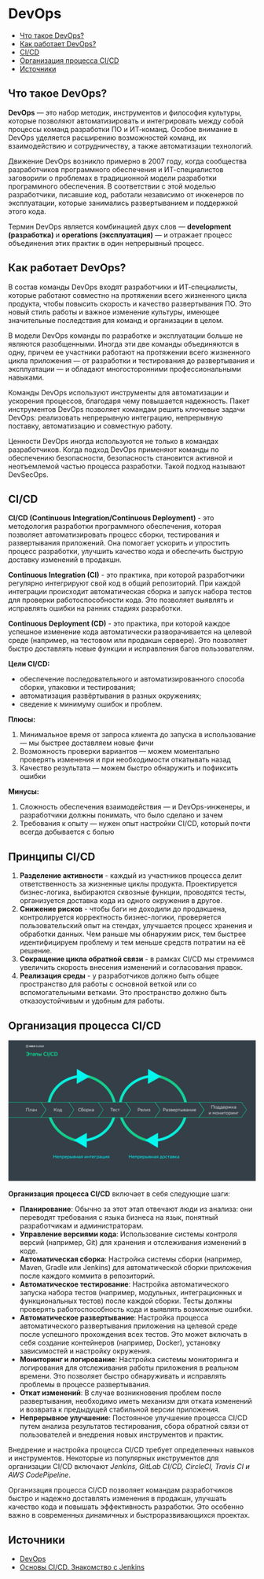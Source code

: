 # DevOps
- [Что такое DevOps?](#что-такое-devops)
- [Как работает DevOps?](#как-работает-devops)
- [CI/CD](#cicd)
- [Организация процесса CI/CD](#организация-процесса-cicd)
- [Источники](#источники)


## Что такое DevOps?
__DevOps__ — это набор методик, инструментов и философия культуры, которые позволяют автоматизировать и интегрировать между собой процессы команд разработки ПО и ИТ‑команд. Особое внимание в DevOps уделяется расширению возможностей команд, их взаимодействию и сотрудничеству, а также автоматизации технологий.

Движение DevOps возникло примерно в 2007 году, когда сообщества разработчиков программного обеспечения и ИТ-специалистов заговорили о проблемах в традиционной модели разработки программного обеспечения. В соответствии с этой моделью разработчики, писавшие код, работали независимо от инженеров по эксплуатации, которые занимались развертыванием и поддержкой этого кода. 

Термин DevOps является комбинацией двух слов — __development (разработка)__ и __operations (эксплуатация)__ — и отражает процесс объединения этих практик в один непрерывный процесс.

## Как работает DevOps?
В состав команды DevOps входят разработчики и ИТ‑специалисты, которые работают совместно на протяжении всего жизненного цикла продукта, чтобы повысить скорость и качество развертывания ПО. Это новый стиль работы и важное изменение культуры, имеющее значительные последствия для команд и организации в целом.

В модели DevOps команды по разработке и эксплуатации больше не являются разобщенными. Иногда эти две команды объединяются в одну, причем ее участники работают на протяжении всего жизненного цикла приложения — от разработки и тестирования до развертывания и эксплуатации — и обладают многосторонними профессиональными навыками.

Команды DevOps используют инструменты для автоматизации и ускорения процессов, благодаря чему повышается надежность. Пакет инструментов DevOps позволяет командам решить ключевые задачи DevOps: реализовать непрерывную интеграцию, непрерывную поставку, автоматизацию и совместную работу.

Ценности DevOps иногда используются не только в командах разработчиков. Когда подход DevOps применяют команды по обеспечению безопасности, безопасность становится активной и неотъемлемой частью процесса разработки. Такой подход называют DevSecOps.

## CI/CD
__CI/CD (Continuous Integration/Continuous Deployment)__ - это методология разработки программного обеспечения, которая позволяет автоматизировать процесс сборки, тестирования и развертывания приложений. Она помогает ускорить и упростить процесс разработки, улучшить качество кода и обеспечить быструю доставку изменений в продакшн.

__Continuous Integration (CI)__ - это практика, при которой разработчики регулярно интегрируют свой код в общий репозиторий. При каждой интеграции происходит автоматическая сборка и запуск набора тестов для проверки работоспособности кода. Это позволяет выявлять и исправлять ошибки на ранних стадиях разработки.

__Continuous Deployment (CD)__ - это практика, при которой каждое успешное изменение кода автоматически разворачивается на целевой среде (например, на тестовом или продакшн сервере). Это позволяет быстро доставлять новые функции и исправления багов пользователям.

__Цели CI/CD:__
+ обеспечение последовательного и автоматизированного способа сборки, упаковки и тестирования;
+ автоматизация развёртывания в разных окружениях;
+ сведение к минимуму ошибок и проблем.

__Плюсы:__
1. Минимальное время от запроса клиента до запуска в использование — мы быстрее доставляем новые фичи
2. Возможность проверки вариантов — можем моментально проверять изменения и при необходимости откатывать назад
3. Качество результата — можем быстро обнаружить и пофиксить ошибки

__Минусы:__
1. Сложность обеспечения взаимодействия — и DevOps-инженеры, и разработчики должны понимать, что было сделано и зачем
2. Требования к опыту — нужен опыт настройки CI/CD, который почти всегда добывается с болью

## Принципы CI/CD
1. __Разделение активности__ - каждый из участников процесса делит ответственность за жизненные циклы продукта. Проектируется бизнес-логика, выбираются сквозные функции, проводятся тесты, организуется доставка кода из одного окружения в другое.
2. __Снижение рисков__ - чтобы баги не доходили до продакшена, контролируется корректность бизнес-логики, проверяется пользовательский опыт на стендах, улучшается процесс хранения и обработки данных. Чем раньше мы обнаружим риск, тем быстрее идентифицируем проблему и тем меньше средств потратим на её решение.
3. __Сокращение цикла обратной связи__ - в рамках CI/CD мы стремимся увеличить скорость внесения изменений и согласования правок.
4. __Реализация среды__ - у разработчиков должно быть общее пространство для работы с основной веткой или со вспомогательными ветками. Это пространство должно быть отказоустойчивым и удобным для работы. 


## Организация процесса CI/CD
![alt text](image.png)

__Организация процесса CI/CD__ включает в себя следующие шаги:

+ __Планирование__:  Обычно за этот этап отвечают люди из анализа: они переводят требования с языка бизнеса на язык, понятный разработчикам и администраторам.
+ __Управление версиями кода__: Использование системы контроля версий (например, Git) для хранения и отслеживания изменений в коде.
+ __Автоматическая сборка__: Настройка системы сборки (например, Maven, Gradle или Jenkins) для автоматической сборки приложения после каждого коммита в репозиторий.
+ __Автоматическое тестирование__: Настройка автоматического запуска набора тестов (например, модульных, интеграционных и функциональных тестов) после каждой сборки. Тесты должны проверять работоспособность кода и выявлять возможные ошибки.
+ __Автоматическое развертывание__: Настройка процесса автоматического развертывания приложения на целевой среде после успешного прохождения всех тестов. Это может включать в себя создание контейнеров (например, Docker), установку зависимостей и настройку окружения.
+ __Мониторинг и логирование__: Настройка системы мониторинга и логирования для отслеживания работы приложения в реальном времени. Это позволяет быстро обнаруживать и исправлять проблемы в процессе развертывания.
+ __Откат изменений__: В случае возникновения проблем после развертывания, необходимо иметь механизм для отката изменений и возврата к предыдущей стабильной версии приложения.
+ __Непрерывное улучшение__: Постоянное улучшение процесса CI/CD путем анализа результатов тестирования, сбора обратной связи от пользователей и внедрения новых инструментов и практик.

Внедрение и настройка процесса CI/CD требует определенных навыков и инструментов. Некоторые из популярных инструментов для организации CI/CD включают _Jenkins, GitLab CI/CD, CircleCI, Travis CI и AWS CodePipeline_.

Организация процесса CI/CD позволяет командам разработчиков быстро и надежно доставлять изменения в продакшн, улучшать качество кода и повышать эффективность разработки. Это особенно важно в современных динамичных и быстроразвивающихся проектах.



## Источники
- [DevOps](#https://www.atlassian.com/ru/devops)
- [Основы CI/CD. Знакомство с Jenkins](#https://habr.com/ru/companies/slurm/articles/691876/)